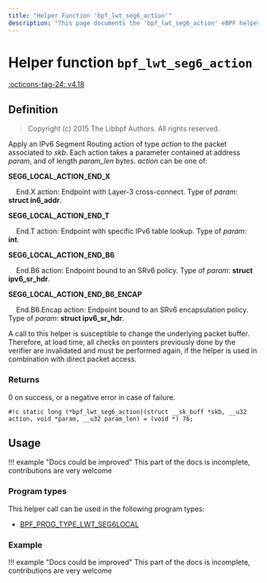 ```yaml
---
title: "Helper Function 'bpf_lwt_seg6_action'"
description: "This page documents the 'bpf_lwt_seg6_action' eBPF helper function, including its defintion, usage, program types that can use it, and examples."
---
```

# Helper function `bpf_lwt_seg6_action`

<!-- [FEATURE_TAG](bpf_lwt_seg6_action) -->
[:octicons-tag-24: v4.18](https://github.com/torvalds/linux/commit/fe94cc290f535709d3c5ebd1e472dfd0aec7ee79)
<!-- [/FEATURE_TAG] -->

## Definition

> Copyright (c) 2015 The Libbpf Authors. All rights reserved.


<!-- [HELPER_FUNC_DEF] -->
Apply an IPv6 Segment Routing action of type _action_ to the packet associated to _skb_. Each action takes a parameter contained at address _param_, and of length _param_len_ bytes. _action_ can be one of:

**SEG6_LOCAL_ACTION_END_X**

&nbsp;&nbsp;&nbsp;&nbsp;End.X action: Endpoint with Layer-3 cross-connect. Type of _param_: **struct in6_addr**.

**SEG6_LOCAL_ACTION_END_T**

&nbsp;&nbsp;&nbsp;&nbsp;End.T action: Endpoint with specific IPv6 table lookup. Type of _param_: **int**.

**SEG6_LOCAL_ACTION_END_B6**

&nbsp;&nbsp;&nbsp;&nbsp;End.B6 action: Endpoint bound to an SRv6 policy. Type of _param_: **struct ipv6_sr_hdr**.

**SEG6_LOCAL_ACTION_END_B6_ENCAP**

&nbsp;&nbsp;&nbsp;&nbsp;End.B6.Encap action: Endpoint bound to an SRv6 encapsulation policy. Type of _param_: **struct ipv6_sr_hdr**.

A call to this helper is susceptible to change the underlying packet buffer. Therefore, at load time, all checks on pointers previously done by the verifier are invalidated and must be performed again, if the helper is used in combination with direct packet access.

### Returns

0 on success, or a negative error in case of failure.

`#!c static long (*bpf_lwt_seg6_action)(struct __sk_buff *skb, __u32 action, void *param, __u32 param_len) = (void *) 76;`
<!-- [/HELPER_FUNC_DEF] -->

## Usage

!!! example "Docs could be improved"
    This part of the docs is incomplete, contributions are very welcome

### Program types

This helper call can be used in the following program types:

<!-- DO NOT EDIT MANUALLY -->
<!-- [HELPER_FUNC_PROG_REF] -->
 * [BPF_PROG_TYPE_LWT_SEG6LOCAL](../program-type/BPF_PROG_TYPE_LWT_SEG6LOCAL.md)
<!-- [/HELPER_FUNC_PROG_REF] -->

### Example

!!! example "Docs could be improved"
    This part of the docs is incomplete, contributions are very welcome
